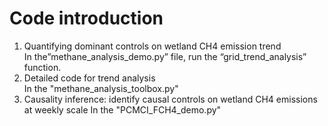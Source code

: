 # Code introduction  
1) Quantifying dominant controls on wetland CH4 emission trend  
In the”methane_analysis_demo.py” file, run the “grid_trend_analysis” function.  
2) Detailed code for trend analysis  
In the "methane_analysis_toolbox.py"
3) Causality inference: identify causal controls on wetland CH4 emissions at weekly scale
In the "PCMCI_FCH4_demo.py"
